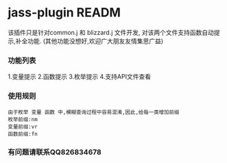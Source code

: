# jass-plugin READM

该插件只是针对common.j 和 blizzard.j 文件开发, 对该两个文件支持函数自动提示,补全功能. (其他功能没想好,欢迎广大朋友友情集思广益)


### 功能列表

1.变量提示
2.函数提示
3.枚举提示
4.支持API文件查看

### 使用规则
    由于枚举 变量 函数 中,模糊查询过程中容易混淆,因此,给每一类增加前缀
    枚举前缀:nm
    变量前缀:vr
    函数前缀:fn
    

### 有问题请联系QQ826834678


    











